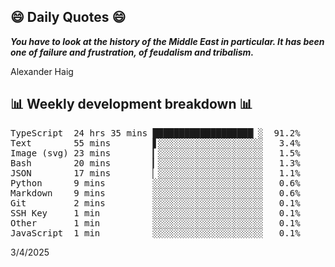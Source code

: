 ## 😄 Daily Quotes 😄

_**You have to look at the history of the Middle East in particular. It has been one of failure and frustration, of feudalism and tribalism.**_

Alexander Haig



## 📊 Weekly development breakdown 📊

<pre>TypeScript  24 hrs 35 mins ███████████████████▏░  91.2%
Text        55 mins        ▋░░░░░░░░░░░░░░░░░░░░   3.4%
Image (svg) 23 mins        ▎░░░░░░░░░░░░░░░░░░░░   1.5%
Bash        20 mins        ▎░░░░░░░░░░░░░░░░░░░░   1.3%
JSON        17 mins        ▏░░░░░░░░░░░░░░░░░░░░   1.1%
Python      9 mins         ░░░░░░░░░░░░░░░░░░░░░   0.6%
Markdown    9 mins         ░░░░░░░░░░░░░░░░░░░░░   0.6%
Git         2 mins         ░░░░░░░░░░░░░░░░░░░░░   0.1%
SSH Key     1 min          ░░░░░░░░░░░░░░░░░░░░░   0.1%
Other       1 min          ░░░░░░░░░░░░░░░░░░░░░   0.1%
JavaScript  1 min          ░░░░░░░░░░░░░░░░░░░░░   0.1%</pre>

3/4/2025